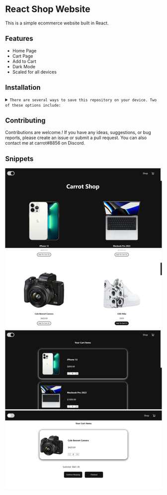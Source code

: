 # React Shop Website

This is a simple ecommerce website built in React. 

## Features
- Home Page <br/>
- Cart Page <br/>
- Add to Cart<br/>
- Dark Mode <br/>
- Scaled for all devices<br/>

## Installation
<details>
<summary>
  <code>There are several ways to save this repository on your device. Two of these options include:</code>
</summary>

- [Downloading repository as ZIP](https://github.com/carrot2803/Store-React/archive/refs/heads/master.zip)
- Running the following command in a terminal, provided the [GitHub CLI](https://cli.github.com/) has been previously installed:
```sh
git clone https://github.com/carrot2803/Store-React.git
```

<code>Install React and dependencies:  </code>

Run the following command to install the required dependencies:
```sh
npm i
```
Run the app: Connect your device or emulator, and run the following command to launch the app:
```sh
yarn start
```
</details>

## Contributing

Contributions are welcome.! If you have any ideas, suggestions, or bug reports, please create an issue or submit a pull request. You can also contact me at carrot#8856 on Discord.

## Snippets
![Screenshot 1](src/assets/screenshot1.png)<br/>
![Screenshot 2](src/assets/screenshot2.png)<br/>
![Screenshot 3](src/assets/screenshot3.png)<br/>
![Screenshot 4](src/assets/screenshot4.png)<br/>